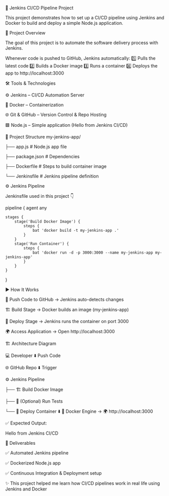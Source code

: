 🚀 Jenkins CI/CD Pipeline Project

This project demonstrates how to set up a CI/CD pipeline using Jenkins and Docker to build and deploy a simple Node.js application.

📌 Project Overview

The goal of this project is to automate the software delivery process with Jenkins.

Whenever code is pushed to GitHub, Jenkins automatically:
1️⃣ Pulls the latest code
2️⃣ Builds a Docker image
3️⃣ Runs a container
4️⃣ Deploys the app to http://localhost:3000

🛠️ Tools & Technologies

⚙️ Jenkins – CI/CD Automation Server

🐳 Docker – Containerization

🌐 Git & GitHub – Version Control & Repo Hosting

🟩 Node.js – Simple application (Hello from Jenkins CI/CD)

📂 Project Structure
my-jenkins-app/

├── app.js          # Node.js app file

├── package.json    # Dependencies

├── Dockerfile      # Steps to build container image

└── Jenkinsfile     # Jenkins pipeline definition

⚙️ Jenkins Pipeline

Jenkinsfile used in this project 👇

pipeline {
    agent any

    stages {
        stage('Build Docker Image') {
            steps {
                bat 'docker build -t my-jenkins-app .'
            }
        }
        stage('Run Container') {
            steps {
                bat 'docker run -d -p 3000:3000 --name my-jenkins-app my-jenkins-app'
            }
        }
    }
}

▶️ How It Works

📝 Push Code to GitHub → Jenkins auto-detects changes

🏗️ Build Stage → Docker builds an image (my-jenkins-app)

🚀 Deploy Stage → Jenkins runs the container on port 3000

🌍 Access Application → Open http://localhost:3000

🏗️ Architecture Diagram

💻 Developer 
   ⬇️ Push Code
   
🌐 GitHub Repo 
   ⬇️ Trigger
   
⚙️ Jenkins Pipeline

   ├── 🏗️ Build Docker Image
   
   ├── 🧪 (Optional) Run Tests
   
   └── 🚀 Deploy Container
        ⬇️
🐳 Docker Engine → 🌍 http://localhost:3000

✅ Expected Output:

Hello from Jenkins CI/CD

🎯 Deliverables

✅ Automated Jenkins pipeline

✅ Dockerized Node.js app

✅ Continuous Integration & Deployment setup

✨ This project helped me learn how CI/CD pipelines work in real life using Jenkins and Docker
